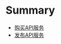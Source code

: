 # Summary

* [购买API服务](articles/api/1-/purchase_api.md)
* [发布API服务](articles/api/2-/publish_api.md)


